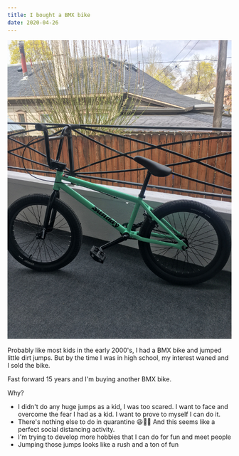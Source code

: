 ```yaml
---
title: I bought a BMX bike
date: 2020-04-26
---
```


![bmx_bike](../../assets/bmx_bike.jpg)

Probably like most kids in the early 2000's, I had a BMX bike and jumped little dirt jumps. But by the time I was in high school, my interest waned and I sold the bike.

Fast forward 15 years and I'm buying another BMX bike.

Why?

* I didn't do any huge jumps as a kid, I was too scared. I want to face and overcome the fear I had as a kid. I want to prove to myself I can do it.
* There's nothing else to do in quarantine 😆🤷‍♂️ And this seems like a perfect social distancing activity. 
* I'm trying to develop more hobbies that I can do for fun and meet people
* Jumping those jumps looks like a rush and a ton of fun